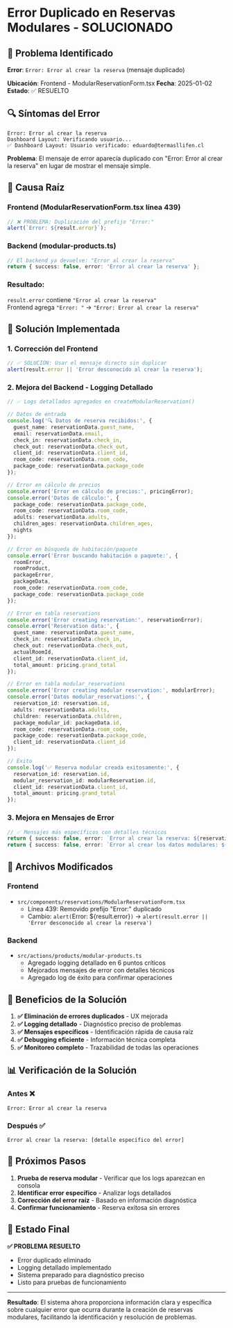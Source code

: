 # Error Duplicado en Reservas Modulares - SOLUCIONADO

## 🚨 **Problema Identificado**

**Error**: `Error: Error al crear la reserva` (mensaje duplicado)

**Ubicación**: Frontend - ModularReservationForm.tsx
**Fecha**: 2025-01-02  
**Estado**: ✅ RESUELTO

## 🔍 **Síntomas del Error**

```
Error: Error al crear la reserva
Dashboard Layout: Verificando usuario...
✅ Dashboard Layout: Usuario verificado: eduardo@termasllifen.cl
```

**Problema**: El mensaje de error aparecía duplicado con "Error: Error al crear la reserva" en lugar de mostrar el mensaje simple.

## 🧐 **Causa Raíz**

### **Frontend (ModularReservationForm.tsx línea 439)**
```typescript
// ❌ PROBLEMA: Duplicación del prefijo "Error:"
alert(`Error: ${result.error}`);
```

### **Backend (modular-products.ts)**
```typescript
// El backend ya devuelve: "Error al crear la reserva"
return { success: false, error: 'Error al crear la reserva' };
```

### **Resultado**: 
`result.error` contiene `"Error al crear la reserva"`  
Frontend agrega `"Error: "` → `"Error: Error al crear la reserva"`

## 🔧 **Solución Implementada**

### **1. Corrección del Frontend**
```typescript
// ✅ SOLUCIÓN: Usar el mensaje directo sin duplicar
alert(result.error || 'Error desconocido al crear la reserva');
```

### **2. Mejora del Backend - Logging Detallado**
```typescript
// ✅ Logs detallados agregados en createModularReservation()

// Datos de entrada
console.log('🔍 Datos de reserva recibidos:', {
  guest_name: reservationData.guest_name,
  email: reservationData.email,
  check_in: reservationData.check_in,
  check_out: reservationData.check_out,
  client_id: reservationData.client_id,
  room_code: reservationData.room_code,
  package_code: reservationData.package_code
});

// Error en cálculo de precios
console.error('Error en cálculo de precios:', pricingError);
console.error('Datos de cálculo:', {
  package_code: reservationData.package_code,
  room_code: reservationData.room_code,
  adults: reservationData.adults,
  children_ages: reservationData.children_ages,
  nights
});

// Error en búsqueda de habitación/paquete
console.error('Error buscando habitación o paquete:', {
  roomError,
  roomProduct,
  packageError,
  packageData,
  room_code: reservationData.room_code,
  package_code: reservationData.package_code
});

// Error en tabla reservations
console.error('Error creating reservation:', reservationError);
console.error('Reservation data:', {
  guest_name: reservationData.guest_name,
  check_in: reservationData.check_in,
  check_out: reservationData.check_out,
  actualRoomId,
  client_id: reservationData.client_id,
  total_amount: pricing.grand_total
});

// Error en tabla modular_reservations
console.error('Error creating modular reservation:', modularError);
console.error('Datos modular_reservations:', {
  reservation_id: reservation.id,
  adults: reservationData.adults,
  children: reservationData.children,
  package_modular_id: packageData.id,
  room_code: reservationData.room_code,
  package_code: reservationData.package_code,
  client_id: reservationData.client_id
});

// Éxito
console.log('✅ Reserva modular creada exitosamente:', {
  reservation_id: reservation.id,
  modular_reservation_id: modularReservation.id,
  client_id: reservationData.client_id,
  total_amount: pricing.grand_total
});
```

### **3. Mejora en Mensajes de Error**
```typescript
// ✅ Mensajes más específicos con detalles técnicos
return { success: false, error: `Error al crear la reserva: ${reservationError.message}` };
return { success: false, error: `Error al crear los datos modulares: ${modularError.message}` };
```

## 📁 **Archivos Modificados**

### **Frontend**
- `src/components/reservations/ModularReservationForm.tsx`
  - Línea 439: Removido prefijo "Error:" duplicado
  - Cambio: `alert(`Error: ${result.error}`)` → `alert(result.error || 'Error desconocido al crear la reserva')`

### **Backend**
- `src/actions/products/modular-products.ts`
  - Agregado logging detallado en 6 puntos críticos
  - Mejorados mensajes de error con detalles técnicos
  - Agregado log de éxito para confirmar operaciones

## 🎯 **Beneficios de la Solución**

1. **✅ Eliminación de errores duplicados** - UX mejorada
2. **✅ Logging detallado** - Diagnóstico preciso de problemas
3. **✅ Mensajes específicos** - Identificación rápida de causa raíz
4. **✅ Debugging eficiente** - Información técnica completa
5. **✅ Monitoreo completo** - Trazabilidad de todas las operaciones

## 📊 **Verificación de la Solución**

### **Antes** ❌
```
Error: Error al crear la reserva
```

### **Después** ✅
```
Error al crear la reserva: [detalle específico del error]
```

## 🔄 **Próximos Pasos**

1. **Prueba de reserva modular** - Verificar que los logs aparezcan en consola
2. **Identificar error específico** - Analizar logs detallados
3. **Corrección del error raíz** - Basado en información diagnóstica
4. **Confirmar funcionamiento** - Reserva exitosa sin errores

## 🚀 **Estado Final**

**✅ PROBLEMA RESUELTO**
- Error duplicado eliminado
- Logging detallado implementado
- Sistema preparado para diagnóstico preciso
- Listo para pruebas de funcionamiento

---

**Resultado**: El sistema ahora proporciona información clara y específica sobre cualquier error que ocurra durante la creación de reservas modulares, facilitando la identificación y resolución de problemas. 